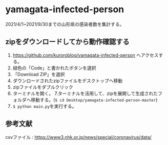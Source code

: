 # yamagata-infected-person
2021/4/1~2021/9/30までの山形県の感染者数を集計する。

## zipをダウンロードしてから動作確認する

1. https://github.com/kuroroblog/yamagata-infected-person へアクセスする。
2. 緑色の「Code」と書かれたボタンを選択
3. 「Download ZIP」を選択
4. ダウンロードされたzipファイルをデスクトップへ移動
5. zipファイルをダブルクリック
6. ターミナルを開く。
7.ターミナルを活用して、zipを展開して生成されたフォルダへ移動する。(`$ cd Desktop/yamagata-infected-person-master`)
8. `$ python main.py`を実行する。

## 参考文献

csvファイル : https://www3.nhk.or.jp/news/special/coronavirus/data/
